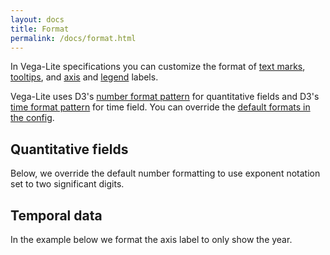 ```yaml
---
layout: docs
title: Format
permalink: /docs/format.html
---
```


In Vega-Lite specifications you can customize the format of [text marks](text.html), [tooltips](tooltip.html#using-tooltip-channel), and [axis](axis.html) and [legend](legend.html) labels.

Vega-Lite uses D3's [number format pattern](https://github.com/d3/d3-format#locale_format) for quantitative fields and D3's [time format pattern](https://github.com/d3/d3-time-format#locale_format) for time field. You can override the [default formats in the config](config.html#format).

## Quantitative fields

Below, we override the default number formatting to use exponent notation set to two significant digits.

<span class="vl-example" data-name="bar_aggregate_format"></span>


## Temporal data

In the example below we format the axis label to only show the year.

<span class="vl-example" data-name="line"></span>
